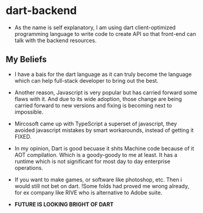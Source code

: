 # dart-backend

- As the name is self explanatory, I am using dart client-optimized programming language to write code to create API so that front-end can talk with the backend resources.

## My Beliefs

- I have a bais for the dart language as it can truly become the language which can help full-stack developer to bring out the best.

- Another reason, Javascript is very popular but has carried forward some flaws with it. And due to its wide adoption, those change are being carried forward to new versions and fixing is becoming next to impossible.

- Mircosoft came up with TypeScript a superset of javascript, they avoided javascript mistakes by smart workarounds, instead of getting it FIXED.

- In my opinion, Dart is good becuase it shits Machine code because of it AOT compilation. Which is a goody-goody to me at least. It has a runtime which is not significant for most day to day enterprise operations.

- If you want to make games, or software like photoshop, etc. Then i would still not bet on dart. !Some folds had proved me wrong already, for ex company like RIVE who is alternative to Adobe suite.

- **FUTURE IS LOOKING BRIGHT OF DART**
